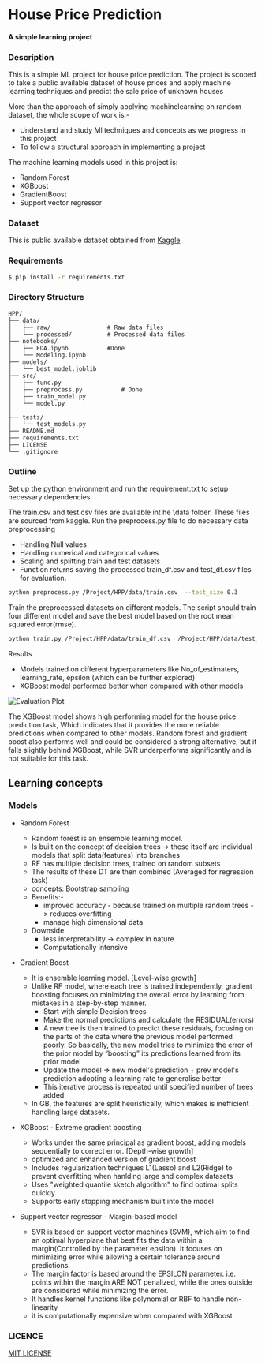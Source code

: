 
# House Price Prediction 
####  A simple learning project

### Description
This is a simple ML project for house price prediction. The project is scoped to take a public available dataset of house prices and 
apply machine learning techniques and predict the sale price of unknown houses 

More than the approach of simply applying machinelearning on random dataset, the whole scope
of work is:-

* Understand and study Ml techniques and concepts as we progress in this project
* To follow a structural approach in implementing a project

The machine learning models used in this project is:
* Random Forest
* XGBoost
* GradientBoost
* Support vector regressor

### Dataset
This is public available dataset obtained from [Kaggle](https://www.kaggle.com/competitions/house-prices-advanced-regression-techniques)

### Requirements
```bash
$ pip install -r requirements.txt
```


### Directory Structure
```plaintext
HPP/
├── data/
│   ├── raw/                # Raw data files
│   └── processed/          # Processed data files
├── notebooks/
│   ├── EDA.ipynb           #Done
│   └── Modeling.ipynb
├── models/
│   └── best_model.joblib
├── src/
│   ├── func.py
│   ├── preprocess.py           # Done
│   ├── train_model.py
│   └── model.py
│ 
├── tests/
│   └── test_models.py
├── README.md
├── requirements.txt
├── LICENSE
└── .gitignore
```

### Outline
Set up the python environment and run the requirement.txt to setup necessary
dependencies

The train.csv and test.csv files are avaliable int he \data folder. These 
files are sourced from kaggle. Run the preprocess.py file to do necessary 
data preprocessing
  * Handling Null values
  * Handling numerical and categorical values
  * Scaling and splitting train and test datasets
  * Function returns saving the processed train_df.csv and 
  test_df.csv files for evaluation.
```bash
python preprocess.py /Project/HPP/data/train.csv  --test_size 0.3
```
Train the preprocessed datasets on different models. The script should train
four different model and save the best model based on the root mean squared error(rmse).


```bash
python train.py /Project/HPP/data/train_df.csv  /Project/HPP/data/test_df.csv
```
Results
  * Models trained on different hyperparameters like No_of_estimaters, learning_rate, epsilon
    (which can be further explored)
  * XGBoost model performed better when compared with other models

![Evaluation Plot](https://github.com/user-attachments/assets/ac7935e6-bf72-460b-8117-9b2d644862c2)

The XGBoost model shows high performing model for the house price prediction 
task, Which indicates that it provides the more reliable 
predictions when compared to other models. Random forest and gradient boost also 
performs well and could be considered a strong alternative, 
but it falls slightly behind 
XGBoost, while SVR underperforms significantly and is 
not suitable for this task.

## Learning concepts

### Models
- Random Forest
    * Random forest is an ensemble learning model.
    * Is built on the concept of decision trees -> these itself are individual models that split data(features) into branches
    * RF has multiple decision trees, trained on random subsets
    * The results of these DT are then combined (Averaged for regression task)
    * concepts: Bootstrap sampling
    * Benefits:-
      * improved accuracy - because trained on multiple random trees -> reduces overfitting
      * manage high dimensional data
    * Downside
      * less interpretability -> complex in nature
      * Computationally intensive

- Gradient Boost
  * It is ensemble learning model. [Level-wise growth]
  * Unlike RF model, where each tree is trained independently, gradient boosting 
  focuses on minimizing the overall error by learning from mistakes 
  in a step-by-step manner.
    * Start with simple Decision trees
    * Make the normal predictions and calculate the RESIDUAL(errors)
    * A new tree is then trained to predict these residuals,
    focusing on the parts of the data where the previous model performed poorly. 
    So basically, the new model tries to minimize the error of the prior model 
    by “boosting” its predictions learned from its prior model
    * Update the model => new model's prediction + prev model's prediction adopting a learning rate
    to generalise better
    * This iterative process is repeated until specified number of trees added
  * In GB, the features are split heuristically, which makes is inefficient handling 
  large datasets.

- XGBoost - Extreme gradient boosting
  * Works under the same principal as gradient boost, adding models sequentially 
  to correct error. [Depth-wise growth]
  * optimized and enhanced version of gradient boost
  * Includes regularization techniques L1(Lasso) and L2(Ridge) to prevent
  overfitting when hanlding large and complex datasets
  * Uses "weighted quantile sketch algorithm" to find optimal splits quickly
  * Supports early stopping mechanism built into the model

- Support vector regressor - Margin-based model
  * SVR is based on support vector machines (SVM), which aim to find an 
  optimal hyperplane that best fits the data within a margin(Controlled by the parameter epsilon).
  It focuses on minimizing error while allowing a certain tolerance around predictions. 
  * The margin factor is based around the EPSILON parameter. i.e. points within the margin ARE NOT penalized,
  while the ones outside are considered while minimizing the error.
  * It handles kernel functions like polynomial or RBF to handle non-linearity
  * it is computationally expensive when compared with XGBoost

### LICENCE
[MIT LICENSE](LICENSE)